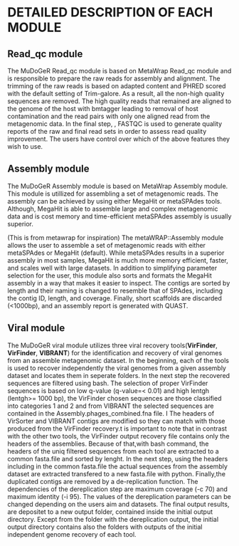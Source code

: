 # DETAILED DESCRIPTION OF EACH MODULE

## Read_qc module

The MuDoGeR Read_qc module is based on MetaWrap Read_qc module and is responsible to prepare the raw reads for assembly and alignment. The trimming of the raw reads is based on adapted content and PHRED scored with the default setting of Trim-galore. As a result, all the non-high quality sequences are removed. The high quality reads that remained are aligned to the genome of the host with bmtagger leading to removal of host contamination and the read pairs with only one aligned read from the metagenomic data. In the final step, , FASTQC is used to generate quality reports of the raw and final read sets in order to assess read quality improvement. The users have control over which of the above features they wish to use.

## Assembly module
The  MuDoGeR Assembly module is based on MetaWrap Assembly module. This module is utillized for assembling a set of metagenomic reads. The assembly can be achieved by using either MegaHit or metaSPAdes tools. Although, MegaHit is able to assemble large and complex metagenomic data and is cost memory and time-efficient metaSPAdes assembly is usually superior. 

(This is from metawrap for inspiration)
The metaWRAP::Assembly module allows the user to assemble a set of metagenomic reads with either metaSPAdes or MegaHit (default). While metaSPAdes results in a superior assembly in most samples, MegaHit is much more memory efficient, faster, and scales well with large datasets. In addition to simplifying parameter selection for the user, this module also sorts and formats the MegaHit assembly in a way that makes it easier to inspect. The contigs are sorted by length and their naming is changed to resemble that of SPAdes, including the contig ID, length, and coverage. Finally, short scaffolds are discarded (<1000bp), and an assembly report is generated with QUAST. 
 


## Viral module
The MuDoGeR viral module utilizes three viral recovery tools(**VirFinder**, **VirFinder**, **VIBRANT**) for the identification and recovery of viral genomes from an assemble metagenomic dataset. In the beginning, each of the tools is used to recover independently the viral genomes from a given assembly dataset and locates them in seperate folders.  In the next step the recovered sequences are filtered using bash. The selection of proper VirFinder sequences is based on low q-value (q-value=< 0.01) and high lentgh (lentgh>= 1000 bp), the VirFinder chosen sequences are those classified into categories 1 and 2 and from VIBRANT the selected sequences are contained in the Assembly.phages_combined.fna file. I The headers of VirSorter and VIBRANT contigs are modified so they can match with those produced from the VirFinder recovery.t is important to note that in contrast with the other two tools, the VirFinder output recovery file contains only the headers of the assemblies. Because of that,with bash command, the headers of the uniq filtered sequences from each tool are extracted to a common fasta.file and sorted by lenght. In the next step, using the headers including in the common fasta.file the actual sequences from the assembly dataset are extracted transfered to a new fasta.file with python. Finally,the duplicated contigs are removed by a de-replication function. The dependencies of the dereplication step are  maximum coverage (-c 70) and maximum identity (-i 95). The values of the dereplication parameters can be changed depending on the users aim and datasets. The final output results, are depositet to a new output folder, contained inside the initial output directory. Except from the folder with the dereplication output, the initial output directory contains also the folders with outputs of the initial independent genome recovery of each tool.
